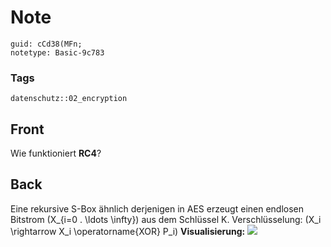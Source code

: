 # Note
```
guid: cCd38(MFn;
notetype: Basic-9c783
```

### Tags
```
datenschutz::02_encryption
```

## Front
Wie funktioniert <b>RC4</b>?

## Back
Eine rekursive S-Box ähnlich derjenigen in AES erzeugt einen
endlosen Bitstrom \(X_{i=0 . \ldots \infty}\) aus dem Schlüssel K.
Verschlüsselung: \(X_i \rightarrow X_i \operatorname{XOR} P_i\)
<b>Visualisierung:</b> <img src="paste-a84a2f4d598b53c1e78138189e0f34fef13ecfc4.jpg">
